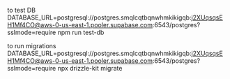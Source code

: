 to test DB
DATABASE_URL=postgresql://postgres.smqlcqtbqnwhmkikigqb:j2XUqsqsEH1Mf4CO@aws-0-us-east-1.pooler.supabase.com:6543/postgres?sslmode=require npm run test-db

to run migrations
DATABASE_URL=postgresql://postgres.smqlcqtbqnwhmkikigqb:j2XUqsqsEH1Mf4CO@aws-0-us-east-1.pooler.supabase.com:6543/postgres?sslmode=require npx drizzle-kit migrate